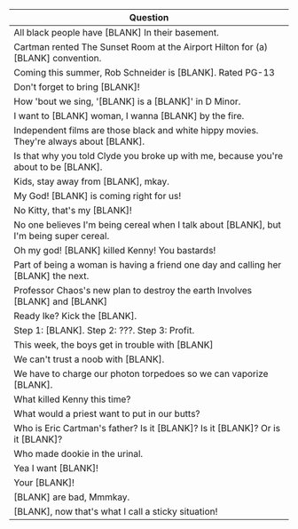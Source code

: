 Question |
--- |
All black people have [BLANK] In their basement. |
Cartman rented The Sunset Room at the Airport Hilton for (a) [BLANK] convention. |
Coming this summer, Rob Schneider is [BLANK]. Rated PG-13 |
Don't forget to bring [BLANK]! |
How 'bout we sing, '[BLANK] is a [BLANK]' in D Minor. |
I want to [BLANK] woman, I wanna [BLANK] by the fire. |
Independent films are those black and white hippy movies. They're always about [BLANK]. |
Is that why you told Clyde you broke up with me, because you're about to be [BLANK]. |
Kids, stay away from [BLANK], mkay. |
My God! [BLANK] is coming right for us! |
No Kitty, that's my [BLANK]! |
No one believes I'm being cereal when I talk about [BLANK], but I'm being super cereal. |
Oh my god! [BLANK] killed Kenny! You bastards! |
Part of being a woman is having a friend one day and calling her [BLANK] the next. |
Professor Chaos's new plan to destroy the earth Involves [BLANK] and [BLANK] |
Ready Ike? Kick the [BLANK]. |
Step 1: [BLANK]. Step 2: ???. Step 3: Profit. |
This week, the boys get in trouble with [BLANK] |
We can't trust a noob with [BLANK]. |
We have to charge our photon torpedoes so we can vaporize [BLANK]. |
What killed Kenny this time? |
What would a priest want to put in our butts? |
Who is Eric Cartman's father? Is it [BLANK]? Is it [BLANK]? Or is it [BLANK]? |
Who made dookie in the urinal. |
Yea I want [BLANK]! |
Your [BLANK]! |
[BLANK] are bad, Mmmkay. |
[BLANK], now that's what I call a sticky situation! |
